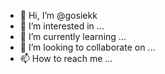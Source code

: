 - 👋 Hi, I’m @gosiekk
- 👀 I’m interested in ...
- 🌱 I’m currently learning ...
- 💞️ I’m looking to collaborate on ...
- 📫 How to reach me ...

<!---
gosiekk/gosiekk is a ✨ special ✨ repository because its `README.md` (this file) appears on your GitHub profile.
You can click the Preview link to take a look at your changes.
--->

